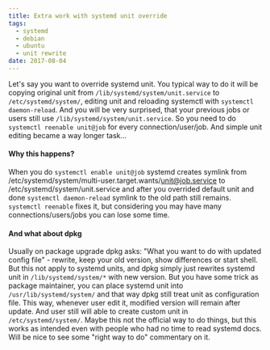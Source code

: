 ```yaml
---
title: Extra work with systemd unit override
tags:
  - systemd
  - debian
  - ubuntu
  - unit rewrite
date: 2017-08-04
---
```

Let's say you want to override systemd unit. You typical way to do it will be copying original unit from `/lib/systemd/system/unit.service` to `/etc/systemd/system/`, editing unit and reloading systemctl with `systemctl daemon-reload`. And you will be very surprised, that your previous jobs or users still use `/lib/systemd/system/unit.service`. So you need to do `systemctl reenable unit@job` for every connection/user/job. And simple unit editing became a way longer task...
<!--more-->

#### Why this happens?

When you do `systemctl enable unit@job` systemd creates symlink from /etc/systemd/system/multi-user.target.wants/unit@job.service to /etc/systemd/system/unit.service and after you overrided default unit and done `systemctl daemon-reload` symlink to the old path still remains. `systemctl reenable` fixes it, but considering you may have many connections/users/jobs you can lose some time.

#### And what about dpkg

Usually on package upgrade dpkg asks: "What you want to do with updated config file" - rewrite, keep your old version, show differences or start shell. But this not apply to systemd units, and dpkg simply just rewrites systemd unit in `/lib/systemd/system/*` with new version. But you have some trick as package maintainer, you can place systemd unit into `/usr/lib/systemd/system/` and that way dpkg still treat unit as configuration file. This way, whenever user edit it, modified version will remain after update. And user still will able to create custom unit in `/etc/systemd/system/`. Maybe this not the official way to do things, but this works as intended even with people who had no time to read systemd docs.  
Will be nice to see some "right way to do" commentary on it.
